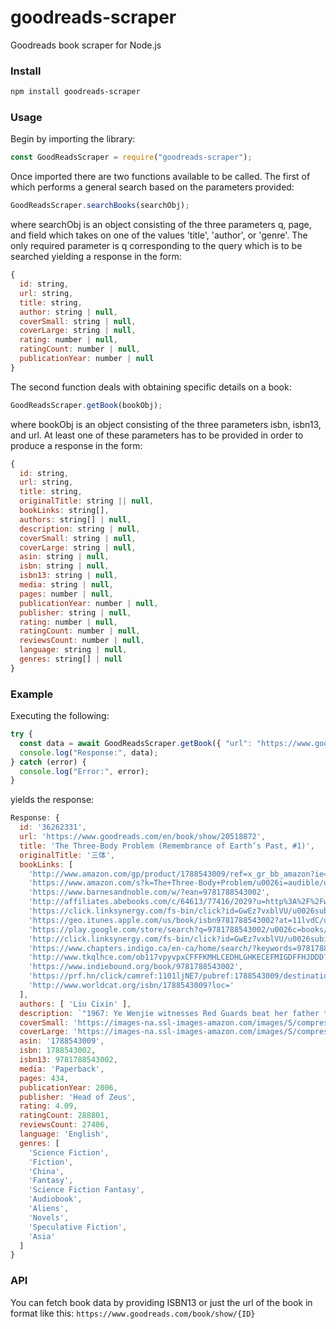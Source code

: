 # goodreads-scraper

Goodreads book scraper for Node.js

### Install

```bash
npm install goodreads-scraper
```

### Usage

Begin by importing the library:

```js
const GoodReadsScraper = require("goodreads-scraper");
```

Once imported there are two functions available to be called. The first of which performs a general search based on the parameters provided:

```js
GoodReadsScraper.searchBooks(searchObj);
```

where searchObj is an object consisting of the three parameters q, page, and field which takes on one of the values 'title', 'author', or 'genre'. The only required parameter is q corresponding to the query which is to be searched yielding a response in the form:

```js
{
  id: string,
  url: string,
  title: string,
  author: string | null,
  coverSmall: string | null,
  coverLarge: string | null,
  rating: number | null,
  ratingCount: number | null,
  publicationYear: number | null
}
```

The second function deals with obtaining specific details on a book:

```js
GoodReadsScraper.getBook(bookObj);
```

where bookObj is an object consisting of the three parameters isbn, isbn13, and url. At least one of these parameters has to be provided in order to produce a response in the form:

```js
{
  id: string,
  url: string,
  title: string,
  originalTitle: string || null,
  bookLinks: string[],
  authors: string[] | null,
  description: string | null,
  coverSmall: string | null,
  coverLarge: string | null,
  asin: string | null,
  isbn: string | null,
  isbn13: string | null,
  media: string | null,
  pages: number | null,
  publicationYear: number | null,
  publisher: string | null,
  rating: number | null,
  ratingCount: number | null,
  reviewsCount: number | null,
  language: string | null,
  genres: string[] | null
}
```

### Example

Executing the following:

```js
try {
  const data = await GoodReadsScraper.getBook({ "url": "https://www.goodreads.com/book/show/36262331-the-three-body-problem" });
  console.log("Response:", data);
} catch (error) {
  console.log("Error:", error);
}
```

yields the response:

```js
Response: {
  id: '36262331',
  url: 'https://www.goodreads.com/en/book/show/20518872',
  title: 'The Three-Body Problem (Remembrance of Earth’s Past, #1)',
  originalTitle: '三体',
  bookLinks: [
    'http://www.amazon.com/gp/product/1788543009/ref=x_gr_bb_amazon?ie=UTF8/u0026tag=x_gr_bb_amazon-20/u0026linkCode=as2/u0026camp=1789/u0026creative=9325/u0026creativeASIN=1788543009/u0026SubscriptionId=1MGPYB6YW3HWK55XCGG2',
    'https://www.amazon.com/s?k=The+Three-Body+Problem/u0026i=audible/u0026ref=x_gr_w_bb_audible-20/u0026tag=x_gr_w_bb_audible-20',
    'https://www.barnesandnoble.com/w/?ean=9781788543002',
    'http://affiliates.abebooks.com/c/64613/77416/2029?u=http%3A%2F%2Fwww.abebooks.com%2Fservlet%2FSearchResults%3Fisbn%3D1788543009',
    'https://click.linksynergy.com/fs-bin/click?id=GwEz7vxblVU/u0026subid=/u0026offerid=361251.1/u0026type=10/u0026tmpid=9309/u0026u1=x_gr_w_bb/u0026RD_PARM1=https%3A%2F%2Fwww.kobo.com%2Fus%2Fen%2Fsearch%3FQuery%3D9781788543002',
    'https://geo.itunes.apple.com/us/book/isbn9781788543002?at=11lvdC/u0026mt=11/u0026ls=1',
    'https://play.google.com/store/search?q=9781788543002/u0026c=books/u0026PCamrefID=bookpage/u0026PAffiliateID=10lHMS',
    'http://click.linksynergy.com/fs-bin/click?id=GwEz7vxblVU/u0026subid=/u0026offerid=189673.1/u0026type=10/u0026tmpid=939/u0026/u0026u1=x_gr_w_bb/u0026RD_PARM1=http%3A%2F%2Fwww.alibris.com%2Fbooksearch%3Fkeyword%3D1788543009',
    'https://www.chapters.indigo.ca/en-ca/home/search/?keywords=9781788543002',
    'http://www.tkqlhce.com/ob117vpyvpxCFFFKMHLCEDHLGHKECEFMIGDFFHJDDD?url=http%3A%2F%2Fwww.betterworldbooks.com%2FThe+Three-Body+Problem-H0.aspx%3FSearchTerm%3D1788543009',
    'https://www.indiebound.org/book/9781788543002',
    'https://prf.hn/click/camref:1101ljNE7/pubref:1788543009/destination:https://www.thriftbooks.com/browse/?b.search=1788543009',
    'http://www.worldcat.org/isbn/1788543009?loc='
  ],
  authors: [ 'Liu Cixin' ],
  description: `"1967: Ye Wenjie witnesses Red Guards beat her father to death during China's Cultural Revolution. This singular event will shape not only the rest of her life but also the future of mankind.Four decades later, Beijing police ask nanotech engineer Wang Miao to infiltrate a secretive cabal of scientists after a spate of inexplicable suicides. Wang's investigation will lead him to a mysterious online game and immerse him in a virtual world ruled by the intractable and unpredicatable interaction of its three suns.This is the Three-Body Problem and it is the key to everything: the key to the scientists' deaths, the key to a conspiracy that spans light-years and the key to the extinction-level threat humanity now faces."`,
  coverSmall: 'https://images-na.ssl-images-amazon.com/images/S/compressed.photo.goodreads.com/books/1545742427i/36262331.jpg',
  coverLarge: 'https://images-na.ssl-images-amazon.com/images/S/compressed.photo.goodreads.com/books/1545742427i/36262331.jpg',
  asin: '1788543009',
  isbn: 1788543002,
  isbn13: 9781788543002,
  media: 'Paperback',
  pages: 434,
  publicationYear: 2006,
  publisher: 'Head of Zeus',
  rating: 4.09,
  ratingCount: 288801,
  reviewsCount: 27406,
  language: 'English',
  genres: [
    'Science Fiction',
    'Fiction',
    'China',
    'Fantasy',
    'Science Fiction Fantasy',
    'Audiobook',
    'Aliens',
    'Novels',
    'Speculative Fiction',
    'Asia'
  ]
}
```

### API

You can fetch book data by providing ISBN13 or just the url of the book in format like this: `https://www.goodreads.com/book/show/{ID}`